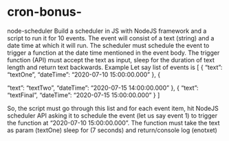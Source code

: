 # cron-bonus-

node-scheduler
Build a scheduler in JS with NodeJS framework and a script to run it for 10 events. The event will consist of a text (string) and a date time at which it will run. The scheduler must schedule the event to trigger a function at the date time mentioned in the event body. The trigger function (API) must accept the text as input, sleep for the duration of text length and return text backwards. Example Let say list of events is [ { “text”: “textOne”, “dateTime”: “2020-07-10 15:00:00.000” }, {

“text”: “textTwo”, “dateTime”: “2020-07-15 14:00:00.000” }, { “text”: “textFinal”, “dateTime”: “2020-07-15 15:00:00.000” } ]

So, the script must go through this list and for each event item, hit NodeJS scheduler API asking it to schedule the event (let us say event 1) to trigger the function at “2020-07-10 15:00:00.000”. The function must take the text as param (textOne) sleep for (7 seconds) and return/console log (enotxet)